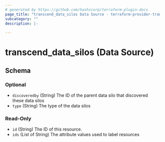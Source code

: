 ```yaml
---
# generated by https://github.com/hashicorp/terraform-plugin-docs
page_title: "transcend_data_silos Data Source - terraform-provider-transcend"
subcategory: ""
description: |-
  
---
```


# transcend_data_silos (Data Source)





<!-- schema generated by tfplugindocs -->
## Schema

### Optional

- `discoveredby` (String) The ID of the parent data silo that discovered these data silos
- `type` (String) The type of the data silos

### Read-Only

- `id` (String) The ID of this resource.
- `ids` (List of String) The attribute values used to label resources


